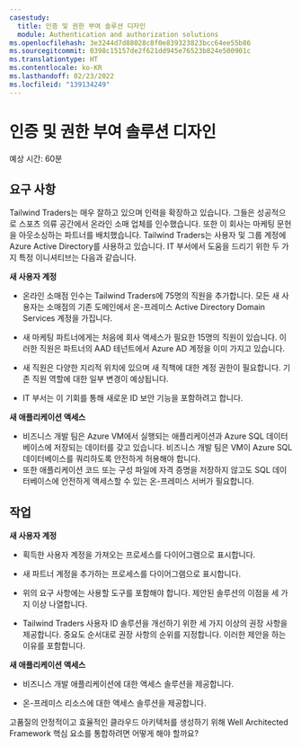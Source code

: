 ```yaml
---
casestudy:
  title: 인증 및 권한 부여 솔루션 디자인
  module: Authentication and authorization solutions
ms.openlocfilehash: 3e3244d7d88028c8f0e839323823bcc64ee55b86
ms.sourcegitcommit: 0398c15157de2f621dd945e76523b824e500901c
ms.translationtype: HT
ms.contentlocale: ko-KR
ms.lasthandoff: 02/23/2022
ms.locfileid: "139134249"
---
```

# <a name="design-authentication-and-authorization-solutions"></a>인증 및 권한 부여 솔루션 디자인

예상 시간: 60분

## <a name="requirements"></a>요구 사항

Tailwind Traders는 매우 잘하고 있으며 인력을 확장하고 있습니다. 그들은 성공적으로 스포츠 의류 공간에서 온라인 소매 업체를 인수했습니다. 또한 이 회사는 마케팅 문헌을 아웃소싱하는 파트너를 배치했습니다. Tailwind Traders는 사용자 및 그룹 계정에 Azure Active Directory를 사용하고 있습니다. IT 부서에서 도움을 드리기 위한 두 가지 특정 이니셔티브는 다음과 같습니다. 

**새 사용자 계정**

  * 온라인 소매점 인수는 Tailwind Traders에 75명의 직원을 추가합니다. 모든 새 사용자는 소매점의 기존 도메인에서 온-프레미스 Active Directory Domain Services 계정을 가집니다.

  * 새 마케팅 파트너에게는 처음에 회사 액세스가 필요한 15명의 직원이 있습니다. 이러한 직원은 파트너의 AAD 테넌트에서 Azure AD 계정을 이미 가지고 있습니다. 

  * 새 직원은 다양한 지리적 위치에 있으며 새 직책에 대한 계정 권한이 필요합니다. 기존 직원 역할에 대한 일부 변경이 예상됩니다. 

  * IT 부서는 이 기회를 통해 새로운 ID 보안 기능을 포함하려고 합니다. 

**새 애플리케이션 액세스**

  * 비즈니스 개발 팀은 Azure VM에서 실행되는 애플리케이션과 Azure SQL 데이터베이스에 저장되는 데이터를 갖고 있습니다. 비즈니스 개발 팀은 VM이 Azure SQL 데이터베이스를 쿼리하도록 안전하게 허용해야 합니다. 
  * 또한 애플리케이션 코드 또는 구성 파일에 자격 증명을 저장하지 않고도 SQL 데이터베이스에 안전하게 액세스할 수 있는 온-프레미스 서버가 필요합니다.

## <a name="tasks"></a>작업

**새 사용자 계정**

  * 획득한 사용자 계정을 가져오는 프로세스를 다이어그램으로 표시합니다.

  * 새 파트너 계정을 추가하는 프로세스를 다이어그램으로 표시합니다. 

  * 위의 요구 사항에는 사용할 도구를 포함해야 합니다. 제안된 솔루션의 이점을 세 가지 이상 나열합니다. 

* Tailwind Traders 사용자 ID 솔루션을 개선하기 위한 세 가지 이상의 권장 사항을 제공합니다. 중요도 순서대로 권장 사항의 순위를 지정합니다. 이러한 제안을 하는 이유를 포함합니다. 

**새 애플리케이션 액세스**

  * 비즈니스 개발 애플리케이션에 대한 액세스 솔루션을 제공합니다.

  * 온-프레미스 리소스에 대한 액세스 솔루션을 제공합니다.

고품질의 안정적이고 효율적인 클라우드 아키텍처를 생성하기 위해 Well Architected Framework 핵심 요소를 통합하려면 어떻게 해야 할까요?

